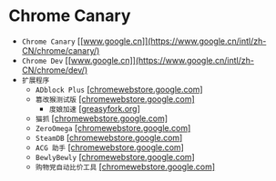 # Chrome Canary
* `Chrome Canary` [[www.google.cn]](https://www.google.cn/intl/zh-CN/chrome/canary/)
* `Chrome Dev` [[www.google.cn]](https://www.google.cn/intl/zh-CN/chrome/dev/)
* `扩展程序`
    * `ADblock Plus` [[chromewebstore.google.com]](https://chromewebstore.google.com/detail/adblock-plus-%E5%85%8D%E8%B4%B9%E7%9A%84%E5%B9%BF%E5%91%8A%E6%8B%A6%E6%88%AA%E5%99%A8/cfhdojbkjhnklbpkdaibdccddilifddb)
    * `篡改猴测试版` [[chromewebstore.google.com]](https://chromewebstore.google.com/detail/%E7%AF%A1%E6%94%B9%E7%8C%B4%E6%B5%8B%E8%AF%95%E7%89%88/gcalenpjmijncebpfijmoaglllgpjagf)
        * `度娘加速` [[greasyfork.org]](https://greasyfork.org/zh-CN/scripts/512984-%E7%99%BE%E5%BA%A6%E7%BD%91%E7%9B%98svip%E8%A7%A3%E6%9E%90%E9%AB%98%E9%80%9F%E4%B8%8B%E8%BD%BD-%E5%BA%A6%E5%A8%98%E5%8A%A0%E9%80%9F)
    * `猫抓` [[chromewebstore.google.com]](https://chromewebstore.google.com/detail/%E7%8C%AB%E6%8A%93/jfedfbgedapdagkghmgibemcoggfppbb)
    * `ZeroOmega` [[chromewebstore.google.com]](https://chromewebstore.google.com/detail/proxy-switchyomega-3-zero/pfnededegaaopdmhkdmcofjmoldfiped)
    * `SteamDB` [[chromewebstore.google.com]](https://chromewebstore.google.com/detail/steamdb/kdbmhfkmnlmbkgbabkdealhhbfhlmmon)
    * `ACG 助手` [[chromewebstore.google.com]](https://chromewebstore.google.com/detail/acg%E5%8A%A9%E6%89%8B-%E6%8F%90%E4%BE%9B%E8%A7%86%E9%A2%91%E4%B8%8B%E8%BD%BD%E6%B6%88%E6%81%AF%E6%8E%A8%E9%80%81/kpbnombpnpcffllnianjibmpadjolanh)
    * `BewlyBewly` [[chromewebstore.google.com]](https://chromewebstore.google.com/detail/bewlybewly/bbbiejemhfihiooipfcjmjmbfdmobobp)
    * `购物党自动比价工具` [[chromewebstore.google.com]](https://chromewebstore.google.com/detail/%E8%B4%AD%E7%89%A9%E5%85%9A%E8%87%AA%E5%8A%A8%E6%AF%94%E4%BB%B7%E5%B7%A5%E5%85%B7-ai%E7%9C%8B%E5%B7%AE%E8%AF%84%E5%92%8C%E5%95%86%E5%93%81%E5%AF%B9%E6%AF%94/jgphnjokjhjlcnnajmfjlacjnjkhleah)